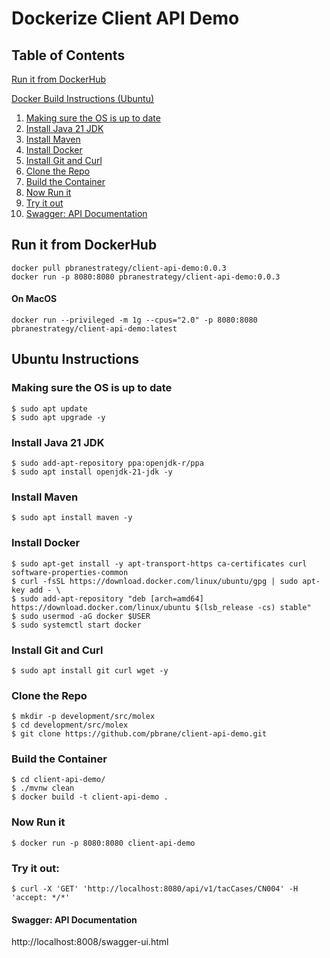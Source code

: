 
# Dockerize Client API Demo

## Table of Contents
[Run it from DockerHub](#run-it-from-dockerhub)

[Docker Build Instructions (Ubuntu)](#ubuntu-instructions)
   1. [Making sure the OS is up to date](#making-sure-the-os-is-up-to-date)
   2. [Install Java 21 JDK](#install-java-21-jdk)
   3. [Install Maven](#install-maven)
   4. [Install Docker](#install-docker)
   5. [Install Git and Curl](#install-git-and-curl)
   6. [Clone the Repo](#clone-the-repo)
   7. [Build the Container](#build-the-container)
   8. [Now Run it](#now-run-it)
   9. [Try it out](#try-it-out)
   10. [Swagger: API Documentation](#swagger-api-documentation)


## Run it from DockerHub
```
docker pull pbranestrategy/client-api-demo:0.0.3
docker run -p 8080:8080 pbranestrategy/client-api-demo:0.0.3
```

#### On MacOS
```
docker run --privileged -m 1g --cpus="2.0" -p 8080:8080 pbranestrategy/client-api-demo:latest
```

## Ubuntu Instructions

### Making sure the OS is up to date
```
$ sudo apt update
$ sudo apt upgrade -y
```

### Install Java 21 JDK
```
$ sudo add-apt-repository ppa:openjdk-r/ppa
$ sudo apt install openjdk-21-jdk -y
```

### Install Maven
```
$ sudo apt install maven -y
```

### Install Docker
```
$ sudo apt-get install -y apt-transport-https ca-certificates curl software-properties-common
$ curl -fsSL https://download.docker.com/linux/ubuntu/gpg | sudo apt-key add - \
$ sudo add-apt-repository "deb [arch=amd64] https://download.docker.com/linux/ubuntu $(lsb_release -cs) stable"
$ sudo usermod -aG docker $USER
$ sudo systemctl start docker
```

### Install Git and Curl
```
$ sudo apt install git curl wget -y
```

### Clone the Repo
```
$ mkdir -p development/src/molex
$ cd development/src/molex
$ git clone https://github.com/pbrane/client-api-demo.git
```

### Build the Container
```
$ cd client-api-demo/
$ ./mvnw clean
$ docker build -t client-api-demo .
```

### Now Run it
```
$ docker run -p 8080:8080 client-api-demo
```

### Try it out:
```
$ curl -X 'GET' 'http://localhost:8080/api/v1/tacCases/CN004' -H 'accept: */*'
```

#### Swagger: API Documentation
http://localhost:8008/swagger-ui.html

